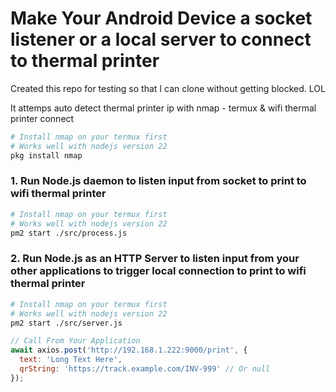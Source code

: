 # Make Your Android Device a socket listener or a local server to connect to thermal printer

Created this repo for testing so that I can clone without getting blocked.
LOL

It attemps auto detect thermal printer ip with nmap - termux & wifi thermal printer connect


```bash
# Install nmap on your termux first
# Works well with nodejs version 22
pkg install nmap
```




### 1. Run Node.js daemon to listen input from socket to print to wifi thermal printer

```bash
# Install nmap on your termux first
# Works well with nodejs version 22
pm2 start ./src/process.js
```





### 2. Run Node.js as an HTTP Server to listen input from your other applications to trigger local connection to print to wifi thermal printer
```bash
# Install nmap on your termux first
# Works well with nodejs version 22
pm2 start ./src/server.js
```
```javascript
// Call From Your Application
await axios.post('http://192.168.1.222:9000/print', {
  text: 'Long Text Here',
  qrString: 'https://track.example.com/INV-999' // Or null
});
```

